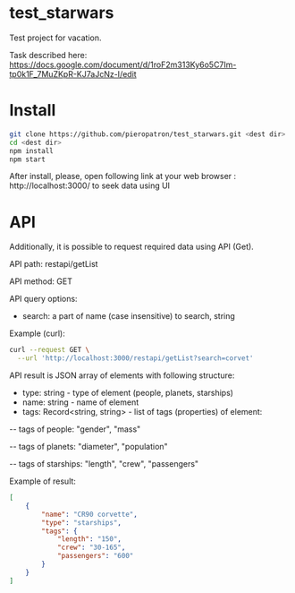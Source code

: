 # test_starwars

Test project for vacation.

Task described here: https://docs.google.com/document/d/1roF2m313Ky6o5C7Im-tp0k1F_7MuZKpR-KJ7aJcNz-I/edit

# Install

``` bash
git clone https://github.com/pieropatron/test_starwars.git <dest dir>
cd <dest dir>
npm install
npm start
```

After install, please, open following link at your web browser : http://localhost:3000/ to seek data using UI

# API
Additionally, it is possible to request required data using API (Get).

API path: restapi/getList

API method: GET

API query options:
* search: a part of name (case insensitive) to search, string

Example (curl):
``` bash
curl --request GET \
  --url 'http://localhost:3000/restapi/getList?search=corvet'
```

API result is JSON array of elements with following structure:
* type: string - type of element (people, planets, starships)
* name: string - name of element
* tags: Record<string, string> - list of tags (properties) of element:

-- tags of people: "gender", "mass"

-- tags of planets: "diameter", "population"

-- tags of starships: "length", "crew", "passengers"

Example of result:
``` JSON
[
	{
		"name": "CR90 corvette",
		"type": "starships",
		"tags": {
			"length": "150",
			"crew": "30-165",
			"passengers": "600"
		}
	}
]
```
